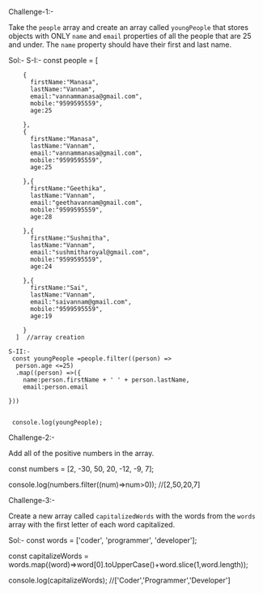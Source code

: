 Challenge-1:-

Take the `people` array and create an array called `youngPeople` that stores objects with ONLY `name` and `email` properties of all the people that are 25 and under. The `name` property should have their first and last name.


Sol:- 
  S-I:-    const people = [   

        {
          firstName:"Manasa",
          lastName:"Vannam",
          email:"vannammanasa@gmail.com",
          mobile:"9599595559",
          age:25

        },
        {
          firstName:"Manasa",
          lastName:"Vannam",
          email:"vannammanasa@gmail.com",
          mobile:"9599595559",
          age:25

        },{
          firstName:"Geethika",
          lastName:"Vannam",
          email:"geethavannam@gmail.com",
          mobile:"9599595559",
          age:28

        },{
          firstName:"Sushmitha",
          lastName:"Vannam",
          email:"sushmitharoyal@gmail.com",
          mobile:"9599595559",
          age:24

        },{
          firstName:"Sai",
          lastName:"Vannam",
          email:"saivannam@gmail.com",
          mobile:"9599595559",
          age:19

        }
      ]  //array creation

    S-II:-
     const youngPeople =people.filter((person) =>
      person.age <=25) 
      .map((person) =>({
        name:person.firstName + ' ' + person.lastName,
        email:person.email

    }))
     

     console.log(youngPeople);


Challenge-2:-

Add all of the positive numbers in the array.

const numbers = [2, -30, 50, 20, -12, -9, 7];

console.log(numbers.filter((num)=>num>0)); //[2,50,20,7]


Challenge-3:-

Create a new array called `capitalizedWords` with the words from the `words` array with the first letter of each word capitalized.

Sol:-
 const words = ['coder', 'programmer', 'developer'];

  const capitalizeWords = words.map((word)=>word[0].toUpperCase()+word.slice(1,word.length));

  console.log(capitalizeWords); //['Coder','Programmer','Developer']
